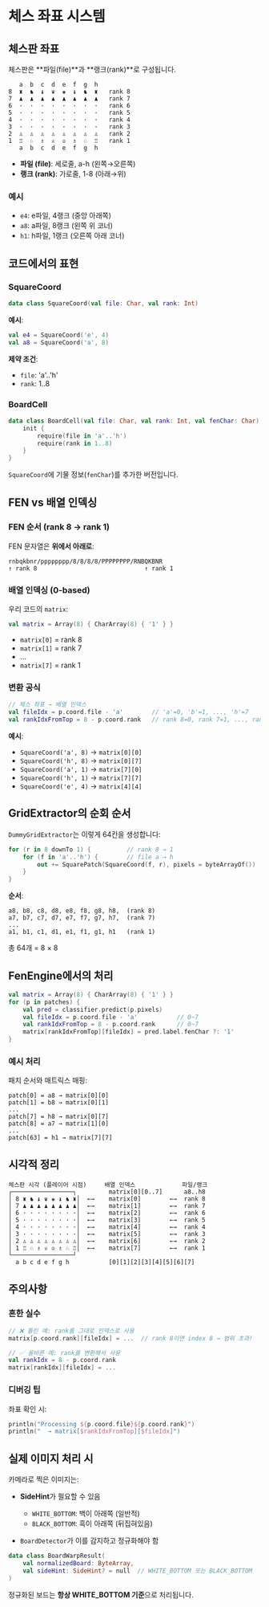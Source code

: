 # 체스 좌표 시스템

## 체스판 좌표

체스판은 **파일(file)**과 **랭크(rank)**로 구성됩니다.

```
   a  b  c  d  e  f  g  h
8  ♜  ♞  ♝  ♛  ♚  ♝  ♞  ♜   rank 8
7  ♟  ♟  ♟  ♟  ♟  ♟  ♟  ♟   rank 7
6  ·  ·  ·  ·  ·  ·  ·  ·   rank 6
5  ·  ·  ·  ·  ·  ·  ·  ·   rank 5
4  ·  ·  ·  ·  ·  ·  ·  ·   rank 4
3  ·  ·  ·  ·  ·  ·  ·  ·   rank 3
2  ♙  ♙  ♙  ♙  ♙  ♙  ♙  ♙   rank 2
1  ♖  ♘  ♗  ♕  ♔  ♗  ♘  ♖   rank 1
   a  b  c  d  e  f  g  h
```

- **파일 (file)**: 세로줄, a-h (왼쪽→오른쪽)
- **랭크 (rank)**: 가로줄, 1-8 (아래→위)

### 예시

- `e4`: e파일, 4랭크 (중앙 아래쪽)
- `a8`: a파일, 8랭크 (왼쪽 위 코너)
- `h1`: h파일, 1랭크 (오른쪽 아래 코너)

## 코드에서의 표현

### SquareCoord

```kotlin
data class SquareCoord(val file: Char, val rank: Int)
```

**예시**:
```kotlin
val e4 = SquareCoord('e', 4)
val a8 = SquareCoord('a', 8)
```

**제약 조건**:
- `file`: 'a'..'h'
- `rank`: 1..8

### BoardCell

```kotlin
data class BoardCell(val file: Char, val rank: Int, val fenChar: Char) {
    init {
        require(file in 'a'..'h')
        require(rank in 1..8)
    }
}
```

`SquareCoord`에 기물 정보(`fenChar`)를 추가한 버전입니다.

## FEN vs 배열 인덱싱

### FEN 순서 (rank 8 → rank 1)

FEN 문자열은 **위에서 아래로**:

```
rnbqkbnr/pppppppp/8/8/8/8/PPPPPPPP/RNBQKBNR
↑ rank 8                              ↑ rank 1
```

### 배열 인덱싱 (0-based)

우리 코드의 `matrix`:

```kotlin
val matrix = Array(8) { CharArray(8) { '1' } }
```

- `matrix[0]` = rank 8
- `matrix[1]` = rank 7
- ...
- `matrix[7]` = rank 1

### 변환 공식

```kotlin
// 체스 좌표 → 배열 인덱스
val fileIdx = p.coord.file - 'a'        // 'a'=0, 'b'=1, ..., 'h'=7
val rankIdxFromTop = 8 - p.coord.rank   // rank 8=0, rank 7=1, ..., rank 1=7
```

**예시**:
- `SquareCoord('a', 8)` → `matrix[0][0]`
- `SquareCoord('h', 8)` → `matrix[0][7]`
- `SquareCoord('a', 1)` → `matrix[7][0]`
- `SquareCoord('h', 1)` → `matrix[7][7]`
- `SquareCoord('e', 4)` → `matrix[4][4]`

## GridExtractor의 순회 순서

`DummyGridExtractor`는 이렇게 64칸을 생성합니다:

```kotlin
for (r in 8 downTo 1) {          // rank 8 → 1
    for (f in 'a'..'h') {        // file a → h
        out += SquarePatch(SquareCoord(f, r), pixels = byteArrayOf())
    }
}
```

**순서**:
```
a8, b8, c8, d8, e8, f8, g8, h8,  (rank 8)
a7, b7, c7, d7, e7, f7, g7, h7,  (rank 7)
...
a1, b1, c1, d1, e1, f1, g1, h1   (rank 1)
```

총 64개 = 8 × 8

## FenEngine에서의 처리

```kotlin
val matrix = Array(8) { CharArray(8) { '1' } }
for (p in patches) {
    val pred = classifier.predict(p.pixels)
    val fileIdx = p.coord.file - 'a'           // 0~7
    val rankIdxFromTop = 8 - p.coord.rank      // 0~7
    matrix[rankIdxFromTop][fileIdx] = pred.label.fenChar ?: '1'
}
```

### 예시 처리

패치 순서와 매트릭스 매핑:

```
patch[0] = a8 → matrix[0][0]
patch[1] = b8 → matrix[0][1]
...
patch[7] = h8 → matrix[0][7]
patch[8] = a7 → matrix[1][0]
...
patch[63] = h1 → matrix[7][7]
```

## 시각적 정리

```
체스판 시각 (플레이어 시점)     배열 인덱스             파일/랭크
┌─────────────────┐         matrix[0][0..7]      a8..h8
│ 8 ♜ ♞ ♝ ♛ ♚ ♝ ♞ ♜│  ←→    matrix[0]        ←→  rank 8
│ 7 ♟ ♟ ♟ ♟ ♟ ♟ ♟ ♟│  ←→    matrix[1]        ←→  rank 7
│ 6 · · · · · · · ·│  ←→    matrix[2]        ←→  rank 6
│ 5 · · · · · · · ·│  ←→    matrix[3]        ←→  rank 5
│ 4 · · · · · · · ·│  ←→    matrix[4]        ←→  rank 4
│ 3 · · · · · · · ·│  ←→    matrix[5]        ←→  rank 3
│ 2 ♙ ♙ ♙ ♙ ♙ ♙ ♙ ♙│  ←→    matrix[6]        ←→  rank 2
│ 1 ♖ ♘ ♗ ♕ ♔ ♗ ♘ ♖│  ←→    matrix[7]        ←→  rank 1
└─────────────────┘
  a b c d e f g h           [0][1][2][3][4][5][6][7]
```

## 주의사항

### 흔한 실수

```kotlin
// ❌ 틀린 예: rank를 그대로 인덱스로 사용
matrix[p.coord.rank][fileIdx] = ...  // rank 8이면 index 8 → 범위 초과!

// ✅ 올바른 예: rank를 변환해서 사용
val rankIdx = 8 - p.coord.rank
matrix[rankIdx][fileIdx] = ...
```

### 디버깅 팁

좌표 확인 시:
```kotlin
println("Processing ${p.coord.file}${p.coord.rank}")
println("  → matrix[$rankIdxFromTop][$fileIdx]")
```

## 실제 이미지 처리 시

카메라로 찍은 이미지는:
- **SideHint**가 필요할 수 있음
  - `WHITE_BOTTOM`: 백이 아래쪽 (일반적)
  - `BLACK_BOTTOM`: 흑이 아래쪽 (뒤집혀있음)

- `BoardDetector`가 이를 감지하고 정규화해야 함

```kotlin
data class BoardWarpResult(
    val normalizedBoard: ByteArray,
    val sideHint: SideHint? = null  // WHITE_BOTTOM 또는 BLACK_BOTTOM
)
```

정규화된 보드는 **항상 WHITE_BOTTOM 기준**으로 처리됩니다.
